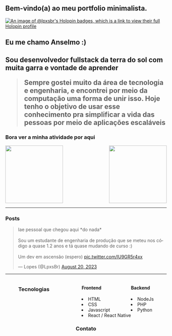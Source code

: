 ## Bem-vindo(a) ao meu portfolio minimalista.
[![An image of @lpxsbr's Holopin badges, which is a link to view their full Holopin profile](https://holopin.me/lpxsbr)](https://holopin.io/@lpxsbr)
<div align="start">
  <h2>Eu me chamo Anselmo :)<h2>
  <p>Sou desenvolvedor fullstack da terra do sol com muita garra e vontade de aprender</p>
  <blockquote class="about-me">
    <p>Sempre gostei muito da área de tecnologia e engenharia, e encontrei por meio da computação uma forma de unir isso. Hoje tenho o objetivo de usar esse conhecimento pra simplificar       a vida das pessoas por meio de aplicações escaláveis</p>
  </blockquote>
</div>
    
<div class="activitie-container">
<div class="title">
  <h3>Bora ver a minha atividade por aqui</h3>
</div>

<div class="activities">
    <img  class="activitie-panel" height="180em" src="https://github-readme-stats.vercel.app/api?username=LpxsBr&show_icons=true&theme=github_dark&include_all_commits=true&count_private=true"/>
    <img  class="lang-panel" align="right" height="180em" src="https://github-readme-stats.vercel.app/api/top-langs/?username=LpxsBr&layout=compact&langs_count=16&theme=github_dark"/>
</div>

</div>

---

<div class="posts-container">
  <div class="title">
    <h3>Posts</h3>
  </div>
  <div class="blockquote">
    <blockquote class="twitter-tweet"><p lang="pt" dir="ltr">Iae pessoal que chegou aqui *do nada*<br><br>Sou um estudante de engenharia de produção que se meteu nos código a quase 1.2 anos e tá quase mudando de curso :)<br><br>Um dev em ascensão (espero) <a href="https://t.co/lU9GR5r4xx">pic.twitter.com/lU9GR5r4xx</a></p>&mdash; Lopes (@LpxsBr) <a href="https://twitter.com/LpxsBr/status/1693055859620802784?ref_src=twsrc%5Etfw">August 20, 2023</a></blockquote>
    </div>
</div>

---

<div style="display: flex; justify-content: center; gap: 20%" class="technologie-container">
  <div class="title">
    <h3>Tecnologias</h3>
  </div>
  <div class="techologies-list" style="display: flex;">
    <div>
      <h4>Frontend</h4>
      <li>HTML</li>
      <li>CSS</li>
      <li>Javascript</li>
      <li>React / React Native</li>
    </div>
    <div>
      <h4>Backend</h4>
      <li>NodeJs</li>
      <li>PHP</li>
      <li>Python</li>
    </div>
  </div>
</div>

<div align="center">
  <div class="title">
    <h3>Contato</h3>
  </div>
  <a href="https://www.linkedin.com/in/anselmolopess" target="_blank>
    <img  width="150em" src="https://img.shields.io/badge/-Anselmo%20Lopes-blue?style=flat-square&logo=Linkedin&logoColor=white&link=https://www.linkedin.com/in/anselmolopess"/>
  </a>
  
</div>
